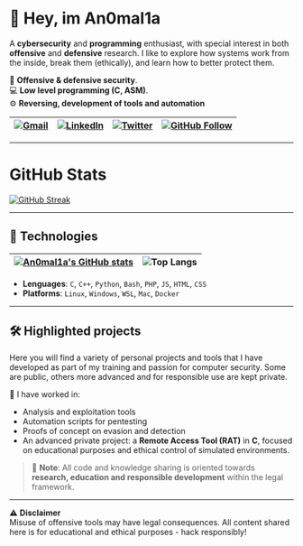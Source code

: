 # 👋 Hey, im An0mal1a

A **cybersecurity** and **programming** enthusiast, with special interest in both **offensive** and **defensive** research. I like to explore how systems work from the inside, break them (ethically), and learn how to better protect them.

🔐 **Offensive & defensive security**.  
💻 **Low level programming (C, ASM)**.  
⚙️ **Reversing, development of tools and automation**



| [![Gmail](https://img.shields.io/badge/Gmail-D14836?style=for-the-badge&logo=gmail&logoColor=white)](mailto:pablodiez024@gmail.com) | [![LinkedIn](https://img.shields.io/badge/LinkedIn-0A66C2?style=for-the-badge&logo=Linkedin&logoColor=white)](https://www.linkedin.com/in/an0mal1a/) | [![Twitter](https://img.shields.io/badge/Twitter-1DA1F2?style=for-the-badge&logo=x&logoColor=white)](https://twitter.com/_an0mal1a) | [![GitHub Follow](https://img.shields.io/github/followers/an0mal1a?label=Follow&logo=github&style=for-the-badge)](https://github.com/an0mal1a) |
|:---:|:---:|:---:|:---:|

---

# GitHub Stats

[![GitHub Streak](https://streak-stats.demolab.com?user=an0mal1a&theme=vue-dark)](https://git.io/streak-stats)

---

## 🚀 Technologies

| [![An0mal1a's GitHub stats](https://github-readme-stats.vercel.app/api?username=an0mal1a)](https://github.com/anuraghazra/github-readme-stats) | ![Top Langs](https://github-readme-stats.vercel.app/api/top-langs/?username=an0mal1a&layout=compact) |
|:---:|:---:|


- **Lenguages**: `C`, `C++`, `Python`, `Bash`, `PHP`, `JS`, `HTML`, `CSS`
- **Platforms**: `Linux`, `Windows`, `WSL`, `Mac`, `Docker`

---

## 🛠️ Highlighted projects

Here you will find a variety of personal projects and tools that I have developed as part of my training and passion for computer security. Some are public, others more advanced and for responsible use are kept private.

🧪 I have worked in:

- Analysis and exploitation tools
- Automation scripts for pentesting
- Proofs of concept on evasion and detection
- An advanced private project: a **Remote Access Tool (RAT)** in **C**, focused on educational purposes and ethical control of simulated environments.

> 🧠 **Note**: All code and knowledge sharing is oriented towards **research, education and responsible development** within the legal framework.

---

⚠️ **Disclaimer**  
Misuse of offensive tools may have legal consequences. All content shared here is for educational and ethical purposes - hack responsibly!

